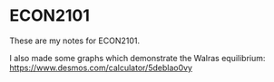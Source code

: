 # ECON2101
These are my notes for ECON2101.

I also made some graphs which demonstrate the Walras equilibrium: https://www.desmos.com/calculator/5deblao0vy
